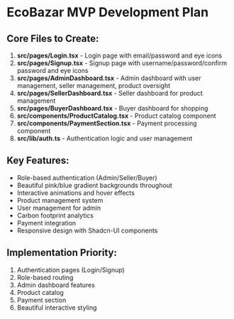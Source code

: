 # EcoBazar MVP Development Plan

## Core Files to Create:
1. **src/pages/Login.tsx** - Login page with email/password and eye icons
2. **src/pages/Signup.tsx** - Signup page with username/password/confirm password and eye icons
3. **src/pages/AdminDashboard.tsx** - Admin dashboard with user management, seller management, product oversight
4. **src/pages/SellerDashboard.tsx** - Seller dashboard for product management
5. **src/pages/BuyerDashboard.tsx** - Buyer dashboard for shopping
6. **src/components/ProductCatalog.tsx** - Product catalog component
7. **src/components/PaymentSection.tsx** - Payment processing component
8. **src/lib/auth.ts** - Authentication logic and user management

## Key Features:
- Role-based authentication (Admin/Seller/Buyer)
- Beautiful pink/blue gradient backgrounds throughout
- Interactive animations and hover effects
- Product management system
- User management for admin
- Carbon footprint analytics
- Payment integration
- Responsive design with Shadcn-UI components

## Implementation Priority:
1. Authentication pages (Login/Signup)
2. Role-based routing
3. Admin dashboard features
4. Product catalog
5. Payment section
6. Beautiful interactive styling